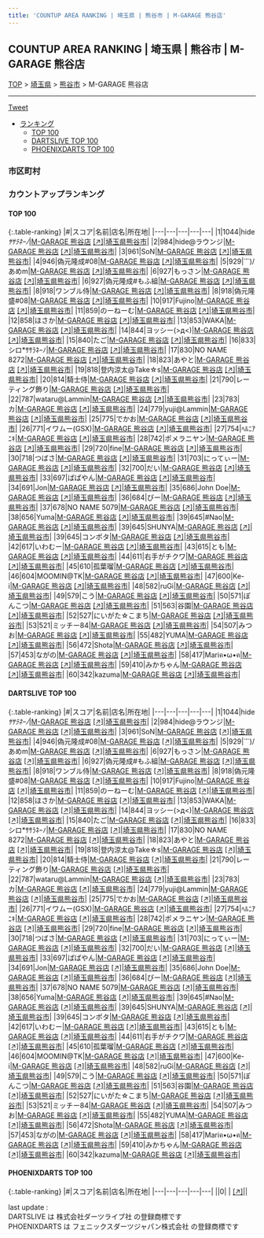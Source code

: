 ```yaml
---
title: 'COUNTUP AREA RANKING | 埼玉県 | 熊谷市 | M-GARAGE 熊谷店'
---
```

## COUNTUP AREA RANKING | 埼玉県 | 熊谷市 | M-GARAGE 熊谷店

[TOP](/darts/rank/) > [埼玉県](/darts/rank/埼玉県/) > [熊谷市](/darts/rank/埼玉県/熊谷市/) > M-GARAGE 熊谷店

___

<a href="https://twitter.com/share?ref_src=twsrc%5Etfw" data-text="COUNTUP AREA RANKING | 埼玉県熊谷市M-GARAGE 熊谷店" class="twitter-share-button" data-hashtags="DARTSLIVE,PHOENIXDARTS,darts,ダーツ" data-show-count="false">Tweet</a>

* [ランキング](#カウントアップランキング)
    * [TOP 100](#top-100)
    * [DARTSLIVE TOP 100](#dartslive-top-100)
    * [PHOENIXDARTS TOP 100](#phoenixdarts-top-100)

### 市区町村

<ul>

</ul>

### カウントアップランキング

#### TOP 100



{:.table-ranking}
|#|スコア|名前|店名|所在地|
|---|---|---|---|---|
|1|1044|<span class="rank-name-dl">hide*ｻｻﾗﾈｰﾉ*</span>|<a href="/darts/rank/shops/a2aa69e2e9a687ba28032249b44395af.html">M-GARAGE 熊谷店</a> <a href="https://search.dartslive.com/jp/shop/a2aa69e2e9a687ba28032249b44395af">[↗]</a>|<a href="/darts/rank/埼玉県/熊谷市">埼玉県熊谷市</a>|
|2|984|<span class="rank-name-dl">hide@ラウンジ</span>|<a href="/darts/rank/shops/a2aa69e2e9a687ba28032249b44395af.html">M-GARAGE 熊谷店</a> <a href="https://search.dartslive.com/jp/shop/a2aa69e2e9a687ba28032249b44395af">[↗]</a>|<a href="/darts/rank/埼玉県/熊谷市">埼玉県熊谷市</a>|
|3|961|<span class="rank-name-dl">SoN</span>|<a href="/darts/rank/shops/a2aa69e2e9a687ba28032249b44395af.html">M-GARAGE 熊谷店</a> <a href="https://search.dartslive.com/jp/shop/a2aa69e2e9a687ba28032249b44395af">[↗]</a>|<a href="/darts/rank/埼玉県/熊谷市">埼玉県熊谷市</a>|
|4|946|<span class="rank-name-dl">偽元隆成#08</span>|<a href="/darts/rank/shops/a2aa69e2e9a687ba28032249b44395af.html">M-GARAGE 熊谷店</a> <a href="https://search.dartslive.com/jp/shop/a2aa69e2e9a687ba28032249b44395af">[↗]</a>|<a href="/darts/rank/埼玉県/熊谷市">埼玉県熊谷市</a>|
|5|929|<span class="rank-name-dl">˙˘˙)/あめm</span>|<a href="/darts/rank/shops/a2aa69e2e9a687ba28032249b44395af.html">M-GARAGE 熊谷店</a> <a href="https://search.dartslive.com/jp/shop/a2aa69e2e9a687ba28032249b44395af">[↗]</a>|<a href="/darts/rank/埼玉県/熊谷市">埼玉県熊谷市</a>|
|6|927|<span class="rank-name-dl">もっさン</span>|<a href="/darts/rank/shops/a2aa69e2e9a687ba28032249b44395af.html">M-GARAGE 熊谷店</a> <a href="https://search.dartslive.com/jp/shop/a2aa69e2e9a687ba28032249b44395af">[↗]</a>|<a href="/darts/rank/埼玉県/熊谷市">埼玉県熊谷市</a>|
|6|927|<span class="rank-name-dl">偽元隆成#もふ組</span>|<a href="/darts/rank/shops/a2aa69e2e9a687ba28032249b44395af.html">M-GARAGE 熊谷店</a> <a href="https://search.dartslive.com/jp/shop/a2aa69e2e9a687ba28032249b44395af">[↗]</a>|<a href="/darts/rank/埼玉県/熊谷市">埼玉県熊谷市</a>|
|8|918|<span class="rank-name-dl">ワンブル侍</span>|<a href="/darts/rank/shops/a2aa69e2e9a687ba28032249b44395af.html">M-GARAGE 熊谷店</a> <a href="https://search.dartslive.com/jp/shop/a2aa69e2e9a687ba28032249b44395af">[↗]</a>|<a href="/darts/rank/埼玉県/熊谷市">埼玉県熊谷市</a>|
|8|918|<span class="rank-name-dl">偽元隆盛#08</span>|<a href="/darts/rank/shops/a2aa69e2e9a687ba28032249b44395af.html">M-GARAGE 熊谷店</a> <a href="https://search.dartslive.com/jp/shop/a2aa69e2e9a687ba28032249b44395af">[↗]</a>|<a href="/darts/rank/埼玉県/熊谷市">埼玉県熊谷市</a>|
|10|917|<span class="rank-name-dl">Fujino</span>|<a href="/darts/rank/shops/a2aa69e2e9a687ba28032249b44395af.html">M-GARAGE 熊谷店</a> <a href="https://search.dartslive.com/jp/shop/a2aa69e2e9a687ba28032249b44395af">[↗]</a>|<a href="/darts/rank/埼玉県/熊谷市">埼玉県熊谷市</a>|
|11|859|<span class="rank-name-dl">のーねーむ</span>|<a href="/darts/rank/shops/a2aa69e2e9a687ba28032249b44395af.html">M-GARAGE 熊谷店</a> <a href="https://search.dartslive.com/jp/shop/a2aa69e2e9a687ba28032249b44395af">[↗]</a>|<a href="/darts/rank/埼玉県/熊谷市">埼玉県熊谷市</a>|
|12|858|<span class="rank-name-dl">ほさか</span>|<a href="/darts/rank/shops/a2aa69e2e9a687ba28032249b44395af.html">M-GARAGE 熊谷店</a> <a href="https://search.dartslive.com/jp/shop/a2aa69e2e9a687ba28032249b44395af">[↗]</a>|<a href="/darts/rank/埼玉県/熊谷市">埼玉県熊谷市</a>|
|13|853|<span class="rank-name-dl">WAKA</span>|<a href="/darts/rank/shops/a2aa69e2e9a687ba28032249b44395af.html">M-GARAGE 熊谷店</a> <a href="https://search.dartslive.com/jp/shop/a2aa69e2e9a687ba28032249b44395af">[↗]</a>|<a href="/darts/rank/埼玉県/熊谷市">埼玉県熊谷市</a>|
|14|844|<span class="rank-name-dl">ヨッシー(&gt;д&lt;)</span>|<a href="/darts/rank/shops/a2aa69e2e9a687ba28032249b44395af.html">M-GARAGE 熊谷店</a> <a href="https://search.dartslive.com/jp/shop/a2aa69e2e9a687ba28032249b44395af">[↗]</a>|<a href="/darts/rank/埼玉県/熊谷市">埼玉県熊谷市</a>|
|15|840|<span class="rank-name-dl">たご</span>|<a href="/darts/rank/shops/a2aa69e2e9a687ba28032249b44395af.html">M-GARAGE 熊谷店</a> <a href="https://search.dartslive.com/jp/shop/a2aa69e2e9a687ba28032249b44395af">[↗]</a>|<a href="/darts/rank/埼玉県/熊谷市">埼玉県熊谷市</a>|
|16|833|<span class="rank-name-dl">シロ*ｻｻﾗﾈｰﾉ</span>|<a href="/darts/rank/shops/a2aa69e2e9a687ba28032249b44395af.html">M-GARAGE 熊谷店</a> <a href="https://search.dartslive.com/jp/shop/a2aa69e2e9a687ba28032249b44395af">[↗]</a>|<a href="/darts/rank/埼玉県/熊谷市">埼玉県熊谷市</a>|
|17|830|<span class="rank-name-dl">NO NAME 8272</span>|<a href="/darts/rank/shops/a2aa69e2e9a687ba28032249b44395af.html">M-GARAGE 熊谷店</a> <a href="https://search.dartslive.com/jp/shop/a2aa69e2e9a687ba28032249b44395af">[↗]</a>|<a href="/darts/rank/埼玉県/熊谷市">埼玉県熊谷市</a>|
|18|823|<span class="rank-name-dl">あやと</span>|<a href="/darts/rank/shops/a2aa69e2e9a687ba28032249b44395af.html">M-GARAGE 熊谷店</a> <a href="https://search.dartslive.com/jp/shop/a2aa69e2e9a687ba28032249b44395af">[↗]</a>|<a href="/darts/rank/埼玉県/熊谷市">埼玉県熊谷市</a>|
|19|818|<span class="rank-name-dl">登内涼太@Take☆s</span>|<a href="/darts/rank/shops/a2aa69e2e9a687ba28032249b44395af.html">M-GARAGE 熊谷店</a> <a href="https://search.dartslive.com/jp/shop/a2aa69e2e9a687ba28032249b44395af">[↗]</a>|<a href="/darts/rank/埼玉県/熊谷市">埼玉県熊谷市</a>|
|20|814|<span class="rank-name-dl">騎士侍</span>|<a href="/darts/rank/shops/a2aa69e2e9a687ba28032249b44395af.html">M-GARAGE 熊谷店</a> <a href="https://search.dartslive.com/jp/shop/a2aa69e2e9a687ba28032249b44395af">[↗]</a>|<a href="/darts/rank/埼玉県/熊谷市">埼玉県熊谷市</a>|
|21|790|<span class="rank-name-dl">レーティング飾り</span>|<a href="/darts/rank/shops/a2aa69e2e9a687ba28032249b44395af.html">M-GARAGE 熊谷店</a> <a href="https://search.dartslive.com/jp/shop/a2aa69e2e9a687ba28032249b44395af">[↗]</a>|<a href="/darts/rank/埼玉県/熊谷市">埼玉県熊谷市</a>|
|22|787|<span class="rank-name-dl">wataru@Lammin</span>|<a href="/darts/rank/shops/a2aa69e2e9a687ba28032249b44395af.html">M-GARAGE 熊谷店</a> <a href="https://search.dartslive.com/jp/shop/a2aa69e2e9a687ba28032249b44395af">[↗]</a>|<a href="/darts/rank/埼玉県/熊谷市">埼玉県熊谷市</a>|
|23|783|<span class="rank-name-dl">カ</span>|<a href="/darts/rank/shops/a2aa69e2e9a687ba28032249b44395af.html">M-GARAGE 熊谷店</a> <a href="https://search.dartslive.com/jp/shop/a2aa69e2e9a687ba28032249b44395af">[↗]</a>|<a href="/darts/rank/埼玉県/熊谷市">埼玉県熊谷市</a>|
|24|779|<span class="rank-name-dl">yuji@Lammin</span>|<a href="/darts/rank/shops/a2aa69e2e9a687ba28032249b44395af.html">M-GARAGE 熊谷店</a> <a href="https://search.dartslive.com/jp/shop/a2aa69e2e9a687ba28032249b44395af">[↗]</a>|<a href="/darts/rank/埼玉県/熊谷市">埼玉県熊谷市</a>|
|25|775|<span class="rank-name-dl">でかお</span>|<a href="/darts/rank/shops/a2aa69e2e9a687ba28032249b44395af.html">M-GARAGE 熊谷店</a> <a href="https://search.dartslive.com/jp/shop/a2aa69e2e9a687ba28032249b44395af">[↗]</a>|<a href="/darts/rank/埼玉県/熊谷市">埼玉県熊谷市</a>|
|26|771|<span class="rank-name-dl">イワムー(GSX)</span>|<a href="/darts/rank/shops/a2aa69e2e9a687ba28032249b44395af.html">M-GARAGE 熊谷店</a> <a href="https://search.dartslive.com/jp/shop/a2aa69e2e9a687ba28032249b44395af">[↗]</a>|<a href="/darts/rank/埼玉県/熊谷市">埼玉県熊谷市</a>|
|27|754|<span class="rank-name-dl">ﾍﾙﾆｱﾆｷ</span>|<a href="/darts/rank/shops/a2aa69e2e9a687ba28032249b44395af.html">M-GARAGE 熊谷店</a> <a href="https://search.dartslive.com/jp/shop/a2aa69e2e9a687ba28032249b44395af">[↗]</a>|<a href="/darts/rank/埼玉県/熊谷市">埼玉県熊谷市</a>|
|28|742|<span class="rank-name-dl">ポメラニヤン</span>|<a href="/darts/rank/shops/a2aa69e2e9a687ba28032249b44395af.html">M-GARAGE 熊谷店</a> <a href="https://search.dartslive.com/jp/shop/a2aa69e2e9a687ba28032249b44395af">[↗]</a>|<a href="/darts/rank/埼玉県/熊谷市">埼玉県熊谷市</a>|
|29|720|<span class="rank-name-dl">fine</span>|<a href="/darts/rank/shops/a2aa69e2e9a687ba28032249b44395af.html">M-GARAGE 熊谷店</a> <a href="https://search.dartslive.com/jp/shop/a2aa69e2e9a687ba28032249b44395af">[↗]</a>|<a href="/darts/rank/埼玉県/熊谷市">埼玉県熊谷市</a>|
|30|718|<span class="rank-name-dl">つばさ</span>|<a href="/darts/rank/shops/a2aa69e2e9a687ba28032249b44395af.html">M-GARAGE 熊谷店</a> <a href="https://search.dartslive.com/jp/shop/a2aa69e2e9a687ba28032249b44395af">[↗]</a>|<a href="/darts/rank/埼玉県/熊谷市">埼玉県熊谷市</a>|
|31|703|<span class="rank-name-dl">にってぃー</span>|<a href="/darts/rank/shops/a2aa69e2e9a687ba28032249b44395af.html">M-GARAGE 熊谷店</a> <a href="https://search.dartslive.com/jp/shop/a2aa69e2e9a687ba28032249b44395af">[↗]</a>|<a href="/darts/rank/埼玉県/熊谷市">埼玉県熊谷市</a>|
|32|700|<span class="rank-name-dl">だい</span>|<a href="/darts/rank/shops/a2aa69e2e9a687ba28032249b44395af.html">M-GARAGE 熊谷店</a> <a href="https://search.dartslive.com/jp/shop/a2aa69e2e9a687ba28032249b44395af">[↗]</a>|<a href="/darts/rank/埼玉県/熊谷市">埼玉県熊谷市</a>|
|33|697|<span class="rank-name-dl">ぱぱやん</span>|<a href="/darts/rank/shops/a2aa69e2e9a687ba28032249b44395af.html">M-GARAGE 熊谷店</a> <a href="https://search.dartslive.com/jp/shop/a2aa69e2e9a687ba28032249b44395af">[↗]</a>|<a href="/darts/rank/埼玉県/熊谷市">埼玉県熊谷市</a>|
|34|691|<span class="rank-name-dl">Jon</span>|<a href="/darts/rank/shops/a2aa69e2e9a687ba28032249b44395af.html">M-GARAGE 熊谷店</a> <a href="https://search.dartslive.com/jp/shop/a2aa69e2e9a687ba28032249b44395af">[↗]</a>|<a href="/darts/rank/埼玉県/熊谷市">埼玉県熊谷市</a>|
|35|686|<span class="rank-name-dl">John Doe</span>|<a href="/darts/rank/shops/a2aa69e2e9a687ba28032249b44395af.html">M-GARAGE 熊谷店</a> <a href="https://search.dartslive.com/jp/shop/a2aa69e2e9a687ba28032249b44395af">[↗]</a>|<a href="/darts/rank/埼玉県/熊谷市">埼玉県熊谷市</a>|
|36|684|<span class="rank-name-dl">びー</span>|<a href="/darts/rank/shops/a2aa69e2e9a687ba28032249b44395af.html">M-GARAGE 熊谷店</a> <a href="https://search.dartslive.com/jp/shop/a2aa69e2e9a687ba28032249b44395af">[↗]</a>|<a href="/darts/rank/埼玉県/熊谷市">埼玉県熊谷市</a>|
|37|678|<span class="rank-name-dl">NO NAME 5079</span>|<a href="/darts/rank/shops/a2aa69e2e9a687ba28032249b44395af.html">M-GARAGE 熊谷店</a> <a href="https://search.dartslive.com/jp/shop/a2aa69e2e9a687ba28032249b44395af">[↗]</a>|<a href="/darts/rank/埼玉県/熊谷市">埼玉県熊谷市</a>|
|38|656|<span class="rank-name-dl">Yuma</span>|<a href="/darts/rank/shops/a2aa69e2e9a687ba28032249b44395af.html">M-GARAGE 熊谷店</a> <a href="https://search.dartslive.com/jp/shop/a2aa69e2e9a687ba28032249b44395af">[↗]</a>|<a href="/darts/rank/埼玉県/熊谷市">埼玉県熊谷市</a>|
|39|645|<span class="rank-name-dl">#Nao</span>|<a href="/darts/rank/shops/a2aa69e2e9a687ba28032249b44395af.html">M-GARAGE 熊谷店</a> <a href="https://search.dartslive.com/jp/shop/a2aa69e2e9a687ba28032249b44395af">[↗]</a>|<a href="/darts/rank/埼玉県/熊谷市">埼玉県熊谷市</a>|
|39|645|<span class="rank-name-dl">SHUNYA</span>|<a href="/darts/rank/shops/a2aa69e2e9a687ba28032249b44395af.html">M-GARAGE 熊谷店</a> <a href="https://search.dartslive.com/jp/shop/a2aa69e2e9a687ba28032249b44395af">[↗]</a>|<a href="/darts/rank/埼玉県/熊谷市">埼玉県熊谷市</a>|
|39|645|<span class="rank-name-dl">コンポタ</span>|<a href="/darts/rank/shops/a2aa69e2e9a687ba28032249b44395af.html">M-GARAGE 熊谷店</a> <a href="https://search.dartslive.com/jp/shop/a2aa69e2e9a687ba28032249b44395af">[↗]</a>|<a href="/darts/rank/埼玉県/熊谷市">埼玉県熊谷市</a>|
|42|617|<span class="rank-name-dl">いわむー</span>|<a href="/darts/rank/shops/a2aa69e2e9a687ba28032249b44395af.html">M-GARAGE 熊谷店</a> <a href="https://search.dartslive.com/jp/shop/a2aa69e2e9a687ba28032249b44395af">[↗]</a>|<a href="/darts/rank/埼玉県/熊谷市">埼玉県熊谷市</a>|
|43|615|<span class="rank-name-dl">とも</span>|<a href="/darts/rank/shops/a2aa69e2e9a687ba28032249b44395af.html">M-GARAGE 熊谷店</a> <a href="https://search.dartslive.com/jp/shop/a2aa69e2e9a687ba28032249b44395af">[↗]</a>|<a href="/darts/rank/埼玉県/熊谷市">埼玉県熊谷市</a>|
|44|611|<span class="rank-name-dl">右手がチクワ</span>|<a href="/darts/rank/shops/a2aa69e2e9a687ba28032249b44395af.html">M-GARAGE 熊谷店</a> <a href="https://search.dartslive.com/jp/shop/a2aa69e2e9a687ba28032249b44395af">[↗]</a>|<a href="/darts/rank/埼玉県/熊谷市">埼玉県熊谷市</a>|
|45|610|<span class="rank-name-dl">孤葉瑠</span>|<a href="/darts/rank/shops/a2aa69e2e9a687ba28032249b44395af.html">M-GARAGE 熊谷店</a> <a href="https://search.dartslive.com/jp/shop/a2aa69e2e9a687ba28032249b44395af">[↗]</a>|<a href="/darts/rank/埼玉県/熊谷市">埼玉県熊谷市</a>|
|46|604|<span class="rank-name-dl">MOOMIN@TK</span>|<a href="/darts/rank/shops/a2aa69e2e9a687ba28032249b44395af.html">M-GARAGE 熊谷店</a> <a href="https://search.dartslive.com/jp/shop/a2aa69e2e9a687ba28032249b44395af">[↗]</a>|<a href="/darts/rank/埼玉県/熊谷市">埼玉県熊谷市</a>|
|47|600|<span class="rank-name-dl">Ke-i</span>|<a href="/darts/rank/shops/a2aa69e2e9a687ba28032249b44395af.html">M-GARAGE 熊谷店</a> <a href="https://search.dartslive.com/jp/shop/a2aa69e2e9a687ba28032249b44395af">[↗]</a>|<a href="/darts/rank/埼玉県/熊谷市">埼玉県熊谷市</a>|
|48|582|<span class="rank-name-dl">ruGi</span>|<a href="/darts/rank/shops/a2aa69e2e9a687ba28032249b44395af.html">M-GARAGE 熊谷店</a> <a href="https://search.dartslive.com/jp/shop/a2aa69e2e9a687ba28032249b44395af">[↗]</a>|<a href="/darts/rank/埼玉県/熊谷市">埼玉県熊谷市</a>|
|49|579|<span class="rank-name-dl">こう</span>|<a href="/darts/rank/shops/a2aa69e2e9a687ba28032249b44395af.html">M-GARAGE 熊谷店</a> <a href="https://search.dartslive.com/jp/shop/a2aa69e2e9a687ba28032249b44395af">[↗]</a>|<a href="/darts/rank/埼玉県/熊谷市">埼玉県熊谷市</a>|
|50|571|<span class="rank-name-dl">ぽんこつ</span>|<a href="/darts/rank/shops/a2aa69e2e9a687ba28032249b44395af.html">M-GARAGE 熊谷店</a> <a href="https://search.dartslive.com/jp/shop/a2aa69e2e9a687ba28032249b44395af">[↗]</a>|<a href="/darts/rank/埼玉県/熊谷市">埼玉県熊谷市</a>|
|51|563|<span class="rank-name-dl">谷園</span>|<a href="/darts/rank/shops/a2aa69e2e9a687ba28032249b44395af.html">M-GARAGE 熊谷店</a> <a href="https://search.dartslive.com/jp/shop/a2aa69e2e9a687ba28032249b44395af">[↗]</a>|<a href="/darts/rank/埼玉県/熊谷市">埼玉県熊谷市</a>|
|52|527|<span class="rank-name-dl">にいがた☆こまち</span>|<a href="/darts/rank/shops/a2aa69e2e9a687ba28032249b44395af.html">M-GARAGE 熊谷店</a> <a href="https://search.dartslive.com/jp/shop/a2aa69e2e9a687ba28032249b44395af">[↗]</a>|<a href="/darts/rank/埼玉県/熊谷市">埼玉県熊谷市</a>|
|53|521|<span class="rank-name-dl">ミッチー84</span>|<a href="/darts/rank/shops/a2aa69e2e9a687ba28032249b44395af.html">M-GARAGE 熊谷店</a> <a href="https://search.dartslive.com/jp/shop/a2aa69e2e9a687ba28032249b44395af">[↗]</a>|<a href="/darts/rank/埼玉県/熊谷市">埼玉県熊谷市</a>|
|54|507|<span class="rank-name-dl">みつお</span>|<a href="/darts/rank/shops/a2aa69e2e9a687ba28032249b44395af.html">M-GARAGE 熊谷店</a> <a href="https://search.dartslive.com/jp/shop/a2aa69e2e9a687ba28032249b44395af">[↗]</a>|<a href="/darts/rank/埼玉県/熊谷市">埼玉県熊谷市</a>|
|55|482|<span class="rank-name-dl">YUMA</span>|<a href="/darts/rank/shops/a2aa69e2e9a687ba28032249b44395af.html">M-GARAGE 熊谷店</a> <a href="https://search.dartslive.com/jp/shop/a2aa69e2e9a687ba28032249b44395af">[↗]</a>|<a href="/darts/rank/埼玉県/熊谷市">埼玉県熊谷市</a>|
|56|472|<span class="rank-name-dl">Shota</span>|<a href="/darts/rank/shops/a2aa69e2e9a687ba28032249b44395af.html">M-GARAGE 熊谷店</a> <a href="https://search.dartslive.com/jp/shop/a2aa69e2e9a687ba28032249b44395af">[↗]</a>|<a href="/darts/rank/埼玉県/熊谷市">埼玉県熊谷市</a>|
|57|453|<span class="rank-name-dl">ながの</span>|<a href="/darts/rank/shops/a2aa69e2e9a687ba28032249b44395af.html">M-GARAGE 熊谷店</a> <a href="https://search.dartslive.com/jp/shop/a2aa69e2e9a687ba28032249b44395af">[↗]</a>|<a href="/darts/rank/埼玉県/熊谷市">埼玉県熊谷市</a>|
|58|417|<span class="rank-name-dl">Mariฅ•ω•ฅ</span>|<a href="/darts/rank/shops/a2aa69e2e9a687ba28032249b44395af.html">M-GARAGE 熊谷店</a> <a href="https://search.dartslive.com/jp/shop/a2aa69e2e9a687ba28032249b44395af">[↗]</a>|<a href="/darts/rank/埼玉県/熊谷市">埼玉県熊谷市</a>|
|59|410|<span class="rank-name-dl">みかちゃん</span>|<a href="/darts/rank/shops/a2aa69e2e9a687ba28032249b44395af.html">M-GARAGE 熊谷店</a> <a href="https://search.dartslive.com/jp/shop/a2aa69e2e9a687ba28032249b44395af">[↗]</a>|<a href="/darts/rank/埼玉県/熊谷市">埼玉県熊谷市</a>|
|60|342|<span class="rank-name-dl">kazuma</span>|<a href="/darts/rank/shops/a2aa69e2e9a687ba28032249b44395af.html">M-GARAGE 熊谷店</a> <a href="https://search.dartslive.com/jp/shop/a2aa69e2e9a687ba28032249b44395af">[↗]</a>|<a href="/darts/rank/埼玉県/熊谷市">埼玉県熊谷市</a>|


#### DARTSLIVE TOP 100



{:.table-ranking}
|#|スコア|名前|店名|所在地|
|---|---|---|---|---|
|1|1044|<span class="rank-name-dl">hide*ｻｻﾗﾈｰﾉ*</span>|<a href="/darts/rank/shops/a2aa69e2e9a687ba28032249b44395af.html">M-GARAGE 熊谷店</a> <a href="https://search.dartslive.com/jp/shop/a2aa69e2e9a687ba28032249b44395af">[↗]</a>|<a href="/darts/rank/埼玉県/熊谷市">埼玉県熊谷市</a>|
|2|984|<span class="rank-name-dl">hide@ラウンジ</span>|<a href="/darts/rank/shops/a2aa69e2e9a687ba28032249b44395af.html">M-GARAGE 熊谷店</a> <a href="https://search.dartslive.com/jp/shop/a2aa69e2e9a687ba28032249b44395af">[↗]</a>|<a href="/darts/rank/埼玉県/熊谷市">埼玉県熊谷市</a>|
|3|961|<span class="rank-name-dl">SoN</span>|<a href="/darts/rank/shops/a2aa69e2e9a687ba28032249b44395af.html">M-GARAGE 熊谷店</a> <a href="https://search.dartslive.com/jp/shop/a2aa69e2e9a687ba28032249b44395af">[↗]</a>|<a href="/darts/rank/埼玉県/熊谷市">埼玉県熊谷市</a>|
|4|946|<span class="rank-name-dl">偽元隆成#08</span>|<a href="/darts/rank/shops/a2aa69e2e9a687ba28032249b44395af.html">M-GARAGE 熊谷店</a> <a href="https://search.dartslive.com/jp/shop/a2aa69e2e9a687ba28032249b44395af">[↗]</a>|<a href="/darts/rank/埼玉県/熊谷市">埼玉県熊谷市</a>|
|5|929|<span class="rank-name-dl">˙˘˙)/あめm</span>|<a href="/darts/rank/shops/a2aa69e2e9a687ba28032249b44395af.html">M-GARAGE 熊谷店</a> <a href="https://search.dartslive.com/jp/shop/a2aa69e2e9a687ba28032249b44395af">[↗]</a>|<a href="/darts/rank/埼玉県/熊谷市">埼玉県熊谷市</a>|
|6|927|<span class="rank-name-dl">もっさン</span>|<a href="/darts/rank/shops/a2aa69e2e9a687ba28032249b44395af.html">M-GARAGE 熊谷店</a> <a href="https://search.dartslive.com/jp/shop/a2aa69e2e9a687ba28032249b44395af">[↗]</a>|<a href="/darts/rank/埼玉県/熊谷市">埼玉県熊谷市</a>|
|6|927|<span class="rank-name-dl">偽元隆成#もふ組</span>|<a href="/darts/rank/shops/a2aa69e2e9a687ba28032249b44395af.html">M-GARAGE 熊谷店</a> <a href="https://search.dartslive.com/jp/shop/a2aa69e2e9a687ba28032249b44395af">[↗]</a>|<a href="/darts/rank/埼玉県/熊谷市">埼玉県熊谷市</a>|
|8|918|<span class="rank-name-dl">ワンブル侍</span>|<a href="/darts/rank/shops/a2aa69e2e9a687ba28032249b44395af.html">M-GARAGE 熊谷店</a> <a href="https://search.dartslive.com/jp/shop/a2aa69e2e9a687ba28032249b44395af">[↗]</a>|<a href="/darts/rank/埼玉県/熊谷市">埼玉県熊谷市</a>|
|8|918|<span class="rank-name-dl">偽元隆盛#08</span>|<a href="/darts/rank/shops/a2aa69e2e9a687ba28032249b44395af.html">M-GARAGE 熊谷店</a> <a href="https://search.dartslive.com/jp/shop/a2aa69e2e9a687ba28032249b44395af">[↗]</a>|<a href="/darts/rank/埼玉県/熊谷市">埼玉県熊谷市</a>|
|10|917|<span class="rank-name-dl">Fujino</span>|<a href="/darts/rank/shops/a2aa69e2e9a687ba28032249b44395af.html">M-GARAGE 熊谷店</a> <a href="https://search.dartslive.com/jp/shop/a2aa69e2e9a687ba28032249b44395af">[↗]</a>|<a href="/darts/rank/埼玉県/熊谷市">埼玉県熊谷市</a>|
|11|859|<span class="rank-name-dl">のーねーむ</span>|<a href="/darts/rank/shops/a2aa69e2e9a687ba28032249b44395af.html">M-GARAGE 熊谷店</a> <a href="https://search.dartslive.com/jp/shop/a2aa69e2e9a687ba28032249b44395af">[↗]</a>|<a href="/darts/rank/埼玉県/熊谷市">埼玉県熊谷市</a>|
|12|858|<span class="rank-name-dl">ほさか</span>|<a href="/darts/rank/shops/a2aa69e2e9a687ba28032249b44395af.html">M-GARAGE 熊谷店</a> <a href="https://search.dartslive.com/jp/shop/a2aa69e2e9a687ba28032249b44395af">[↗]</a>|<a href="/darts/rank/埼玉県/熊谷市">埼玉県熊谷市</a>|
|13|853|<span class="rank-name-dl">WAKA</span>|<a href="/darts/rank/shops/a2aa69e2e9a687ba28032249b44395af.html">M-GARAGE 熊谷店</a> <a href="https://search.dartslive.com/jp/shop/a2aa69e2e9a687ba28032249b44395af">[↗]</a>|<a href="/darts/rank/埼玉県/熊谷市">埼玉県熊谷市</a>|
|14|844|<span class="rank-name-dl">ヨッシー(&gt;д&lt;)</span>|<a href="/darts/rank/shops/a2aa69e2e9a687ba28032249b44395af.html">M-GARAGE 熊谷店</a> <a href="https://search.dartslive.com/jp/shop/a2aa69e2e9a687ba28032249b44395af">[↗]</a>|<a href="/darts/rank/埼玉県/熊谷市">埼玉県熊谷市</a>|
|15|840|<span class="rank-name-dl">たご</span>|<a href="/darts/rank/shops/a2aa69e2e9a687ba28032249b44395af.html">M-GARAGE 熊谷店</a> <a href="https://search.dartslive.com/jp/shop/a2aa69e2e9a687ba28032249b44395af">[↗]</a>|<a href="/darts/rank/埼玉県/熊谷市">埼玉県熊谷市</a>|
|16|833|<span class="rank-name-dl">シロ*ｻｻﾗﾈｰﾉ</span>|<a href="/darts/rank/shops/a2aa69e2e9a687ba28032249b44395af.html">M-GARAGE 熊谷店</a> <a href="https://search.dartslive.com/jp/shop/a2aa69e2e9a687ba28032249b44395af">[↗]</a>|<a href="/darts/rank/埼玉県/熊谷市">埼玉県熊谷市</a>|
|17|830|<span class="rank-name-dl">NO NAME 8272</span>|<a href="/darts/rank/shops/a2aa69e2e9a687ba28032249b44395af.html">M-GARAGE 熊谷店</a> <a href="https://search.dartslive.com/jp/shop/a2aa69e2e9a687ba28032249b44395af">[↗]</a>|<a href="/darts/rank/埼玉県/熊谷市">埼玉県熊谷市</a>|
|18|823|<span class="rank-name-dl">あやと</span>|<a href="/darts/rank/shops/a2aa69e2e9a687ba28032249b44395af.html">M-GARAGE 熊谷店</a> <a href="https://search.dartslive.com/jp/shop/a2aa69e2e9a687ba28032249b44395af">[↗]</a>|<a href="/darts/rank/埼玉県/熊谷市">埼玉県熊谷市</a>|
|19|818|<span class="rank-name-dl">登内涼太@Take☆s</span>|<a href="/darts/rank/shops/a2aa69e2e9a687ba28032249b44395af.html">M-GARAGE 熊谷店</a> <a href="https://search.dartslive.com/jp/shop/a2aa69e2e9a687ba28032249b44395af">[↗]</a>|<a href="/darts/rank/埼玉県/熊谷市">埼玉県熊谷市</a>|
|20|814|<span class="rank-name-dl">騎士侍</span>|<a href="/darts/rank/shops/a2aa69e2e9a687ba28032249b44395af.html">M-GARAGE 熊谷店</a> <a href="https://search.dartslive.com/jp/shop/a2aa69e2e9a687ba28032249b44395af">[↗]</a>|<a href="/darts/rank/埼玉県/熊谷市">埼玉県熊谷市</a>|
|21|790|<span class="rank-name-dl">レーティング飾り</span>|<a href="/darts/rank/shops/a2aa69e2e9a687ba28032249b44395af.html">M-GARAGE 熊谷店</a> <a href="https://search.dartslive.com/jp/shop/a2aa69e2e9a687ba28032249b44395af">[↗]</a>|<a href="/darts/rank/埼玉県/熊谷市">埼玉県熊谷市</a>|
|22|787|<span class="rank-name-dl">wataru@Lammin</span>|<a href="/darts/rank/shops/a2aa69e2e9a687ba28032249b44395af.html">M-GARAGE 熊谷店</a> <a href="https://search.dartslive.com/jp/shop/a2aa69e2e9a687ba28032249b44395af">[↗]</a>|<a href="/darts/rank/埼玉県/熊谷市">埼玉県熊谷市</a>|
|23|783|<span class="rank-name-dl">カ</span>|<a href="/darts/rank/shops/a2aa69e2e9a687ba28032249b44395af.html">M-GARAGE 熊谷店</a> <a href="https://search.dartslive.com/jp/shop/a2aa69e2e9a687ba28032249b44395af">[↗]</a>|<a href="/darts/rank/埼玉県/熊谷市">埼玉県熊谷市</a>|
|24|779|<span class="rank-name-dl">yuji@Lammin</span>|<a href="/darts/rank/shops/a2aa69e2e9a687ba28032249b44395af.html">M-GARAGE 熊谷店</a> <a href="https://search.dartslive.com/jp/shop/a2aa69e2e9a687ba28032249b44395af">[↗]</a>|<a href="/darts/rank/埼玉県/熊谷市">埼玉県熊谷市</a>|
|25|775|<span class="rank-name-dl">でかお</span>|<a href="/darts/rank/shops/a2aa69e2e9a687ba28032249b44395af.html">M-GARAGE 熊谷店</a> <a href="https://search.dartslive.com/jp/shop/a2aa69e2e9a687ba28032249b44395af">[↗]</a>|<a href="/darts/rank/埼玉県/熊谷市">埼玉県熊谷市</a>|
|26|771|<span class="rank-name-dl">イワムー(GSX)</span>|<a href="/darts/rank/shops/a2aa69e2e9a687ba28032249b44395af.html">M-GARAGE 熊谷店</a> <a href="https://search.dartslive.com/jp/shop/a2aa69e2e9a687ba28032249b44395af">[↗]</a>|<a href="/darts/rank/埼玉県/熊谷市">埼玉県熊谷市</a>|
|27|754|<span class="rank-name-dl">ﾍﾙﾆｱﾆｷ</span>|<a href="/darts/rank/shops/a2aa69e2e9a687ba28032249b44395af.html">M-GARAGE 熊谷店</a> <a href="https://search.dartslive.com/jp/shop/a2aa69e2e9a687ba28032249b44395af">[↗]</a>|<a href="/darts/rank/埼玉県/熊谷市">埼玉県熊谷市</a>|
|28|742|<span class="rank-name-dl">ポメラニヤン</span>|<a href="/darts/rank/shops/a2aa69e2e9a687ba28032249b44395af.html">M-GARAGE 熊谷店</a> <a href="https://search.dartslive.com/jp/shop/a2aa69e2e9a687ba28032249b44395af">[↗]</a>|<a href="/darts/rank/埼玉県/熊谷市">埼玉県熊谷市</a>|
|29|720|<span class="rank-name-dl">fine</span>|<a href="/darts/rank/shops/a2aa69e2e9a687ba28032249b44395af.html">M-GARAGE 熊谷店</a> <a href="https://search.dartslive.com/jp/shop/a2aa69e2e9a687ba28032249b44395af">[↗]</a>|<a href="/darts/rank/埼玉県/熊谷市">埼玉県熊谷市</a>|
|30|718|<span class="rank-name-dl">つばさ</span>|<a href="/darts/rank/shops/a2aa69e2e9a687ba28032249b44395af.html">M-GARAGE 熊谷店</a> <a href="https://search.dartslive.com/jp/shop/a2aa69e2e9a687ba28032249b44395af">[↗]</a>|<a href="/darts/rank/埼玉県/熊谷市">埼玉県熊谷市</a>|
|31|703|<span class="rank-name-dl">にってぃー</span>|<a href="/darts/rank/shops/a2aa69e2e9a687ba28032249b44395af.html">M-GARAGE 熊谷店</a> <a href="https://search.dartslive.com/jp/shop/a2aa69e2e9a687ba28032249b44395af">[↗]</a>|<a href="/darts/rank/埼玉県/熊谷市">埼玉県熊谷市</a>|
|32|700|<span class="rank-name-dl">だい</span>|<a href="/darts/rank/shops/a2aa69e2e9a687ba28032249b44395af.html">M-GARAGE 熊谷店</a> <a href="https://search.dartslive.com/jp/shop/a2aa69e2e9a687ba28032249b44395af">[↗]</a>|<a href="/darts/rank/埼玉県/熊谷市">埼玉県熊谷市</a>|
|33|697|<span class="rank-name-dl">ぱぱやん</span>|<a href="/darts/rank/shops/a2aa69e2e9a687ba28032249b44395af.html">M-GARAGE 熊谷店</a> <a href="https://search.dartslive.com/jp/shop/a2aa69e2e9a687ba28032249b44395af">[↗]</a>|<a href="/darts/rank/埼玉県/熊谷市">埼玉県熊谷市</a>|
|34|691|<span class="rank-name-dl">Jon</span>|<a href="/darts/rank/shops/a2aa69e2e9a687ba28032249b44395af.html">M-GARAGE 熊谷店</a> <a href="https://search.dartslive.com/jp/shop/a2aa69e2e9a687ba28032249b44395af">[↗]</a>|<a href="/darts/rank/埼玉県/熊谷市">埼玉県熊谷市</a>|
|35|686|<span class="rank-name-dl">John Doe</span>|<a href="/darts/rank/shops/a2aa69e2e9a687ba28032249b44395af.html">M-GARAGE 熊谷店</a> <a href="https://search.dartslive.com/jp/shop/a2aa69e2e9a687ba28032249b44395af">[↗]</a>|<a href="/darts/rank/埼玉県/熊谷市">埼玉県熊谷市</a>|
|36|684|<span class="rank-name-dl">びー</span>|<a href="/darts/rank/shops/a2aa69e2e9a687ba28032249b44395af.html">M-GARAGE 熊谷店</a> <a href="https://search.dartslive.com/jp/shop/a2aa69e2e9a687ba28032249b44395af">[↗]</a>|<a href="/darts/rank/埼玉県/熊谷市">埼玉県熊谷市</a>|
|37|678|<span class="rank-name-dl">NO NAME 5079</span>|<a href="/darts/rank/shops/a2aa69e2e9a687ba28032249b44395af.html">M-GARAGE 熊谷店</a> <a href="https://search.dartslive.com/jp/shop/a2aa69e2e9a687ba28032249b44395af">[↗]</a>|<a href="/darts/rank/埼玉県/熊谷市">埼玉県熊谷市</a>|
|38|656|<span class="rank-name-dl">Yuma</span>|<a href="/darts/rank/shops/a2aa69e2e9a687ba28032249b44395af.html">M-GARAGE 熊谷店</a> <a href="https://search.dartslive.com/jp/shop/a2aa69e2e9a687ba28032249b44395af">[↗]</a>|<a href="/darts/rank/埼玉県/熊谷市">埼玉県熊谷市</a>|
|39|645|<span class="rank-name-dl">#Nao</span>|<a href="/darts/rank/shops/a2aa69e2e9a687ba28032249b44395af.html">M-GARAGE 熊谷店</a> <a href="https://search.dartslive.com/jp/shop/a2aa69e2e9a687ba28032249b44395af">[↗]</a>|<a href="/darts/rank/埼玉県/熊谷市">埼玉県熊谷市</a>|
|39|645|<span class="rank-name-dl">SHUNYA</span>|<a href="/darts/rank/shops/a2aa69e2e9a687ba28032249b44395af.html">M-GARAGE 熊谷店</a> <a href="https://search.dartslive.com/jp/shop/a2aa69e2e9a687ba28032249b44395af">[↗]</a>|<a href="/darts/rank/埼玉県/熊谷市">埼玉県熊谷市</a>|
|39|645|<span class="rank-name-dl">コンポタ</span>|<a href="/darts/rank/shops/a2aa69e2e9a687ba28032249b44395af.html">M-GARAGE 熊谷店</a> <a href="https://search.dartslive.com/jp/shop/a2aa69e2e9a687ba28032249b44395af">[↗]</a>|<a href="/darts/rank/埼玉県/熊谷市">埼玉県熊谷市</a>|
|42|617|<span class="rank-name-dl">いわむー</span>|<a href="/darts/rank/shops/a2aa69e2e9a687ba28032249b44395af.html">M-GARAGE 熊谷店</a> <a href="https://search.dartslive.com/jp/shop/a2aa69e2e9a687ba28032249b44395af">[↗]</a>|<a href="/darts/rank/埼玉県/熊谷市">埼玉県熊谷市</a>|
|43|615|<span class="rank-name-dl">とも</span>|<a href="/darts/rank/shops/a2aa69e2e9a687ba28032249b44395af.html">M-GARAGE 熊谷店</a> <a href="https://search.dartslive.com/jp/shop/a2aa69e2e9a687ba28032249b44395af">[↗]</a>|<a href="/darts/rank/埼玉県/熊谷市">埼玉県熊谷市</a>|
|44|611|<span class="rank-name-dl">右手がチクワ</span>|<a href="/darts/rank/shops/a2aa69e2e9a687ba28032249b44395af.html">M-GARAGE 熊谷店</a> <a href="https://search.dartslive.com/jp/shop/a2aa69e2e9a687ba28032249b44395af">[↗]</a>|<a href="/darts/rank/埼玉県/熊谷市">埼玉県熊谷市</a>|
|45|610|<span class="rank-name-dl">孤葉瑠</span>|<a href="/darts/rank/shops/a2aa69e2e9a687ba28032249b44395af.html">M-GARAGE 熊谷店</a> <a href="https://search.dartslive.com/jp/shop/a2aa69e2e9a687ba28032249b44395af">[↗]</a>|<a href="/darts/rank/埼玉県/熊谷市">埼玉県熊谷市</a>|
|46|604|<span class="rank-name-dl">MOOMIN@TK</span>|<a href="/darts/rank/shops/a2aa69e2e9a687ba28032249b44395af.html">M-GARAGE 熊谷店</a> <a href="https://search.dartslive.com/jp/shop/a2aa69e2e9a687ba28032249b44395af">[↗]</a>|<a href="/darts/rank/埼玉県/熊谷市">埼玉県熊谷市</a>|
|47|600|<span class="rank-name-dl">Ke-i</span>|<a href="/darts/rank/shops/a2aa69e2e9a687ba28032249b44395af.html">M-GARAGE 熊谷店</a> <a href="https://search.dartslive.com/jp/shop/a2aa69e2e9a687ba28032249b44395af">[↗]</a>|<a href="/darts/rank/埼玉県/熊谷市">埼玉県熊谷市</a>|
|48|582|<span class="rank-name-dl">ruGi</span>|<a href="/darts/rank/shops/a2aa69e2e9a687ba28032249b44395af.html">M-GARAGE 熊谷店</a> <a href="https://search.dartslive.com/jp/shop/a2aa69e2e9a687ba28032249b44395af">[↗]</a>|<a href="/darts/rank/埼玉県/熊谷市">埼玉県熊谷市</a>|
|49|579|<span class="rank-name-dl">こう</span>|<a href="/darts/rank/shops/a2aa69e2e9a687ba28032249b44395af.html">M-GARAGE 熊谷店</a> <a href="https://search.dartslive.com/jp/shop/a2aa69e2e9a687ba28032249b44395af">[↗]</a>|<a href="/darts/rank/埼玉県/熊谷市">埼玉県熊谷市</a>|
|50|571|<span class="rank-name-dl">ぽんこつ</span>|<a href="/darts/rank/shops/a2aa69e2e9a687ba28032249b44395af.html">M-GARAGE 熊谷店</a> <a href="https://search.dartslive.com/jp/shop/a2aa69e2e9a687ba28032249b44395af">[↗]</a>|<a href="/darts/rank/埼玉県/熊谷市">埼玉県熊谷市</a>|
|51|563|<span class="rank-name-dl">谷園</span>|<a href="/darts/rank/shops/a2aa69e2e9a687ba28032249b44395af.html">M-GARAGE 熊谷店</a> <a href="https://search.dartslive.com/jp/shop/a2aa69e2e9a687ba28032249b44395af">[↗]</a>|<a href="/darts/rank/埼玉県/熊谷市">埼玉県熊谷市</a>|
|52|527|<span class="rank-name-dl">にいがた☆こまち</span>|<a href="/darts/rank/shops/a2aa69e2e9a687ba28032249b44395af.html">M-GARAGE 熊谷店</a> <a href="https://search.dartslive.com/jp/shop/a2aa69e2e9a687ba28032249b44395af">[↗]</a>|<a href="/darts/rank/埼玉県/熊谷市">埼玉県熊谷市</a>|
|53|521|<span class="rank-name-dl">ミッチー84</span>|<a href="/darts/rank/shops/a2aa69e2e9a687ba28032249b44395af.html">M-GARAGE 熊谷店</a> <a href="https://search.dartslive.com/jp/shop/a2aa69e2e9a687ba28032249b44395af">[↗]</a>|<a href="/darts/rank/埼玉県/熊谷市">埼玉県熊谷市</a>|
|54|507|<span class="rank-name-dl">みつお</span>|<a href="/darts/rank/shops/a2aa69e2e9a687ba28032249b44395af.html">M-GARAGE 熊谷店</a> <a href="https://search.dartslive.com/jp/shop/a2aa69e2e9a687ba28032249b44395af">[↗]</a>|<a href="/darts/rank/埼玉県/熊谷市">埼玉県熊谷市</a>|
|55|482|<span class="rank-name-dl">YUMA</span>|<a href="/darts/rank/shops/a2aa69e2e9a687ba28032249b44395af.html">M-GARAGE 熊谷店</a> <a href="https://search.dartslive.com/jp/shop/a2aa69e2e9a687ba28032249b44395af">[↗]</a>|<a href="/darts/rank/埼玉県/熊谷市">埼玉県熊谷市</a>|
|56|472|<span class="rank-name-dl">Shota</span>|<a href="/darts/rank/shops/a2aa69e2e9a687ba28032249b44395af.html">M-GARAGE 熊谷店</a> <a href="https://search.dartslive.com/jp/shop/a2aa69e2e9a687ba28032249b44395af">[↗]</a>|<a href="/darts/rank/埼玉県/熊谷市">埼玉県熊谷市</a>|
|57|453|<span class="rank-name-dl">ながの</span>|<a href="/darts/rank/shops/a2aa69e2e9a687ba28032249b44395af.html">M-GARAGE 熊谷店</a> <a href="https://search.dartslive.com/jp/shop/a2aa69e2e9a687ba28032249b44395af">[↗]</a>|<a href="/darts/rank/埼玉県/熊谷市">埼玉県熊谷市</a>|
|58|417|<span class="rank-name-dl">Mariฅ•ω•ฅ</span>|<a href="/darts/rank/shops/a2aa69e2e9a687ba28032249b44395af.html">M-GARAGE 熊谷店</a> <a href="https://search.dartslive.com/jp/shop/a2aa69e2e9a687ba28032249b44395af">[↗]</a>|<a href="/darts/rank/埼玉県/熊谷市">埼玉県熊谷市</a>|
|59|410|<span class="rank-name-dl">みかちゃん</span>|<a href="/darts/rank/shops/a2aa69e2e9a687ba28032249b44395af.html">M-GARAGE 熊谷店</a> <a href="https://search.dartslive.com/jp/shop/a2aa69e2e9a687ba28032249b44395af">[↗]</a>|<a href="/darts/rank/埼玉県/熊谷市">埼玉県熊谷市</a>|
|60|342|<span class="rank-name-dl">kazuma</span>|<a href="/darts/rank/shops/a2aa69e2e9a687ba28032249b44395af.html">M-GARAGE 熊谷店</a> <a href="https://search.dartslive.com/jp/shop/a2aa69e2e9a687ba28032249b44395af">[↗]</a>|<a href="/darts/rank/埼玉県/熊谷市">埼玉県熊谷市</a>|


#### PHOENIXDARTS TOP 100



{:.table-ranking}
|#|スコア|名前|店名|所在地|
|---|---|---|---|---|
||0|<span class="rank-name-dl"> </span>|<a href="/darts/rank/shops/.html"></a> <a href="">[↗]</a>|<a href="/darts/rank//"></a>|


<div class="footer border-top border-gray-light mt-5 pt-3 text-right text-gray">
    last update : <span style="font-weight: italic" id="foot_last_modified"></span><br />
    DARTSLIVE は 株式会社ダーツライブ社 の登録商標です<br />
    PHOENIXDARTS は フェニックスダーツジャパン株式会社 の登録商標です<br />
</div>

<script src="https://cdnjs.cloudflare.com/ajax/libs/jquery.tablesorter/2.31.3/js/jquery.tablesorter.min.js" integrity="sha512-qzgd5cYSZcosqpzpn7zF2ZId8f/8CHmFKZ8j7mU4OUXTNRd5g+ZHBPsgKEwoqxCtdQvExE5LprwwPAgoicguNg==" crossorigin="anonymous" referrerpolicy="no-referrer"></script>
<link rel="stylesheet" href="https://cdnjs.cloudflare.com/ajax/libs/jquery.tablesorter/2.31.3/css/theme.default.min.css" integrity="sha512-wghhOJkjQX0Lh3NSWvNKeZ0ZpNn+SPVXX1Qyc9OCaogADktxrBiBdKGDoqVUOyhStvMBmJQ8ZdMHiR3wuEq8+w==" crossorigin="anonymous" referrerpolicy="no-referrer" />
<script>
$(function() {
    $(".table-ranking").tablesorter({sortList:[[0, 0]]});
    $("#foot_last_modified").text(formatDate(new Date(document.lastModified), 'yyyy-MM-dd HH:mm:ss'));
});
</script>

<script async src="https://platform.twitter.com/widgets.js" charset="utf-8"></script>
